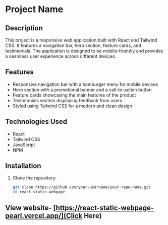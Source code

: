 # Project Name

## Description
This project is a responsive web application built with React and Tailwind CSS. It features a navigation bar, hero section, feature cards, and testimonials. The application is designed to be mobile-friendly and provides a seamless user experience across different devices.

## Features
- Responsive navigation bar with a hamburger menu for mobile devices
- Hero section with a promotional banner and a call-to-action button
- Feature cards showcasing the main features of the product
- Testimonials section displaying feedback from users
- Styled using Tailwind CSS for a modern and clean design

## Technologies Used
- React
- Tailwind CSS
- JavaScript
- NPM

## Installation
1. Clone the repository:
   ```bash
   git clone https://github.com/your-username/your-repo-name.git
   cd react-static-webpage

## View website- [https://react-static-webpage-pearl.vercel.app/](Click Here)
